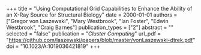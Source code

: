 +++
title = "Using Computational Grid Capabilities to Enhance the Ability of an X-Ray Source for Structural Biology"
date = 2000-01-01
authors = ["Gregor von Laszewski", "Mary Westbrook", "Ian Foster", "Edwin Westbrook", "Craig Barnes"]
publication_types = ["2"]
abstract = ""
selected = "false"
publication = "*Cluster Computing*"
url_pdf = "https://github.com/laszewski/papers/blob/master/vonLaszewski-dtrek.pdf"
doi = "10.1023/A:1019036421819"
+++

